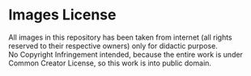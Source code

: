 # Images License
All images in this repository has been taken from internet (all rights reserved to their respective owners) only for didactic purpose.   
No Copyright Infringement intended, because the entire work is under Common Creator License, so this work is into public domain. 
